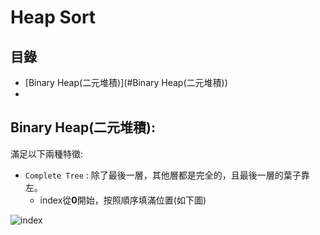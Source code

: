 Heap Sort
===

目錄
-----
* [Binary Heap(二元堆積)](#Binary Heap(二元堆積))
* 


Binary Heap(二元堆積):
---

滿足以下兩種特徵:

* `Complete Tree` : 除了最後一層，其他層都是完全的，且最後一層的葉子靠左。
  * index從**0**開始，按照順序填滿位置(如下圖)
  
![index](https://www.geeksforgeeks.org/wp-content/uploads/binaryheap.png)
